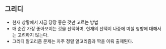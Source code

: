 ## 그리디
- 현재 상황에서 지금 당장 좋은 것만 고르는 방법
- 매 순간 가장 좋아보이는 것을 선택하며, 현재의 선택이 나중에 미칠 영향에 대해서는 고려하지 않는다.
- 그리디 알고리즘 문제는 자주 정렬 알고리즘과 짝을 이뤄 출제된다.